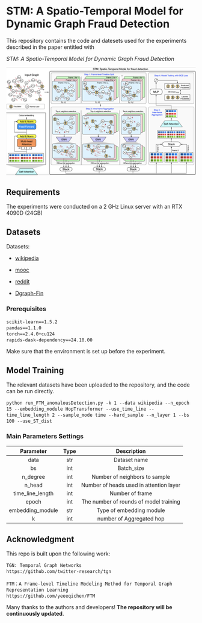 # STM: A Spatio-Temporal Model for Dynamic Graph Fraud Detection

This repository contains the code and datesets used for the experiments described in the paper entitled with

_STM: A Spatio-Temporal Model for Dynamic Graph Fraud Detection_

![model](model.png)

## Requirements

The experiments were conducted on a 2 GHz Linux server with an RTX 4090D (24GB) 

## Datasets

Datasets: 

- [wikipedia](http://snap.stanford.edu/jodie/wikipedia.csv)

- [mooc](http://snap.stanford.edu/jodie/mooc.csv)

- [reddit](http://snap.stanford.edu/jodie/reddit.csv)

- [Dgraph-Fin](https://dgraph.xinye.com/dataset)


### Prerequisites

```
scikit-learn==1.5.2
pandas==1.1.0
torch==2.4.0+cu124
rapids-dask-dependency==24.10.00
```

Make sure that the environment is set up before the experiment.

## Model Training

The relevant datasets have been uploaded to the repository, and the code can be run directly.

```
python run_FTM_anomalousDetection.py -k 1 --data wikipedia --n_epoch 15 --embedding_module HopTransformer --use_time_line --time_line_length 2 --sample_mode time --hard_sample --n_layer 1 --bs 100 --use_ST_dist 
```


### Main Parameters Settings

|  **Parameter**   | **Type** |             **Description**             |
| :--------------: | :------: | :-------------------------------------: |
|       data       |   str    |              Dataset name               |
|        bs        |   int    |               Batch_size                |
|     n_degree     |   int    |      Number of neighbors to sample      |
|      n_head      |   int    | Number of heads used in attention layer |
| time_line_length |   int    |             Number of frame             |
|      epoch       |   int    | The number of rounds of model training  |
| embedding_module |   str    |        Type of embedding module         |
|        k         |   int    |        number of Aggregated hop         |

## Acknowledgment

This repo is built upon the following work:

```
TGN: Temporal Graph Networks  
https://github.com/twitter-research/tgn

FTM：A Frame-level Timeline Modeling Method for Temporal Graph Representation Learning
https://github.com/yeeeqichen/FTM
```

Many thanks to the authors and developers!
**The repository will be continuously updated**.
